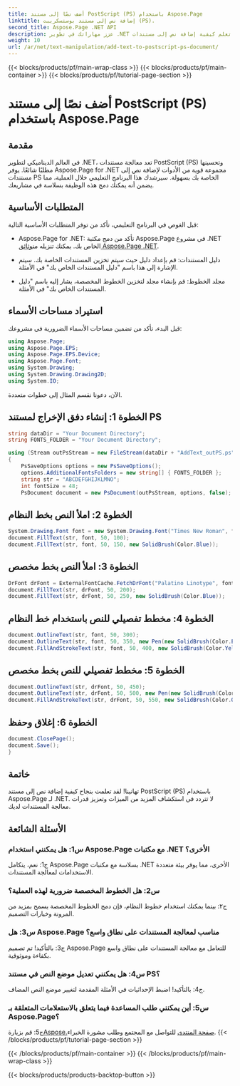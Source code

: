 ```yaml
---
title: أضف نصًا إلى مستند PostScript (PS) باستخدام Aspose.Page
linktitle: إضافة نص إلى مستند بوستسكريبت (PS).
second_title: Aspose.Page .NET API
description: عزز مهاراتك في تطوير .NET من خلال تعلم كيفية إضافة نص إلى مستندات PostScript (PS) باستخدام Aspose.Page. استكشف الأمثلة خطوة بخطوة وأطلق العنان لقوة معالجة المستندات.
weight: 10
url: /ar/net/text-manipulation/add-text-to-postscript-ps-document/
---
```


{{< blocks/products/pf/main-wrap-class >}}
{{< blocks/products/pf/main-container >}}
{{< blocks/products/pf/tutorial-page-section >}}

# أضف نصًا إلى مستند PostScript (PS) باستخدام Aspose.Page

## مقدمة

في العالم الديناميكي لتطوير .NET، تعد معالجة مستندات PostScript (PS) وتحسينها مطلبًا شائعًا. يوفر Aspose.Page for .NET مجموعة قوية من الأدوات لإضافة نص إلى مستندات PS الخاصة بك بسهولة. سيرشدك هذا البرنامج التعليمي خلال العملية، مما يضمن أنه يمكنك دمج هذه الوظيفة بسلاسة في مشاريعك.

## المتطلبات الأساسية

قبل الغوص في البرنامج التعليمي، تأكد من توفر المتطلبات الأساسية التالية:

-  Aspose.Page for .NET: تأكد من دمج مكتبة Aspose.Page في مشروع .NET الخاص بك. يمكنك تنزيله من[وثائق Aspose.Page .NET](https://reference.aspose.com/page/net/).

- دليل المستندات: قم بإعداد دليل حيث سيتم تخزين المستندات الخاصة بك. سيتم الإشارة إلى هذا باسم "دليل المستندات الخاص بك" في الأمثلة.

- مجلد الخطوط: قم بإنشاء مجلد لتخزين الخطوط المخصصة، يشار إليه باسم "دليل المستندات الخاص بك" في الأمثلة.

## استيراد مساحات الأسماء

قبل البدء، تأكد من تضمين مساحات الأسماء الضرورية في مشروعك:

```csharp
using Aspose.Page;
using Aspose.Page.EPS;
using Aspose.Page.EPS.Device;
using Aspose.Page.Font;
using System.Drawing;
using System.Drawing.Drawing2D;
using System.IO;
```

الآن، دعونا نقسم المثال إلى خطوات متعددة.

## الخطوة 1: إنشاء دفق الإخراج لمستند PS

```csharp
string dataDir = "Your Document Directory";
string FONTS_FOLDER = "Your Document Directory";

using (Stream outPsStream = new FileStream(dataDir + "AddText_outPS.ps", FileMode.Create))
{
    PsSaveOptions options = new PsSaveOptions();
    options.AdditionalFontsFolders = new string[] { FONTS_FOLDER };
    string str = "ABCDEFGHIJKLMNO";
    int fontSize = 48;
    PsDocument document = new PsDocument(outPsStream, options, false);
```

## الخطوة 2: املأ النص بخط النظام

```csharp
System.Drawing.Font font = new System.Drawing.Font("Times New Roman", fontSize, FontStyle.Bold);
document.FillText(str, font, 50, 100);
document.FillText(str, font, 50, 150, new SolidBrush(Color.Blue));
```

## الخطوة 3: املأ النص بخط مخصص

```csharp
DrFont drFont = ExternalFontCache.FetchDrFont("Palatino Linotype", fontSize, FontStyle.Regular);
document.FillText(str, drFont, 50, 200);
document.FillText(str, drFont, 50, 250, new SolidBrush(Color.Blue));
```

## الخطوة 4: مخطط تفصيلي للنص باستخدام خط النظام

```csharp
document.OutlineText(str, font, 50, 300);
document.OutlineText(str, font, 50, 350, new Pen(new SolidBrush(Color.BlueViolet), 2));
document.FillAndStrokeText(str, font, 50, 400, new SolidBrush(Color.Yellow), new Pen(new SolidBrush(Color.BlueViolet), 2));
```

## الخطوة 5: مخطط تفصيلي للنص بخط مخصص

```csharp
document.OutlineText(str, drFont, 50, 450);
document.OutlineText(str, drFont, 50, 500, new Pen(new SolidBrush(Color.BlueViolet), 2));
document.FillAndStrokeText(str, drFont, 50, 550, new SolidBrush(Color.Orange), new Pen(new SolidBrush(Color.Blue), 2));
```

## الخطوة 6: إغلاق وحفظ

```csharp
document.ClosePage();
document.Save();
}
```

## خاتمة

تهانينا! لقد تعلمت بنجاح كيفية إضافة نص إلى مستند PostScript (PS) باستخدام Aspose.Page لـ .NET. لا تتردد في استكشاف المزيد من الميزات وتعزيز قدرات معالجة المستندات لديك.

## الأسئلة الشائعة

### س1: هل يمكنني استخدام Aspose.Page مع مكتبات .NET الأخرى؟

ج1: نعم، يتكامل Aspose.Page بسلاسة مع مكتبات .NET الأخرى، مما يوفر بيئة متعددة الاستخدامات لمعالجة المستندات.

### س2: هل الخطوط المخصصة ضرورية لهذه العملية؟

ج٢: بينما يمكنك استخدام خطوط النظام، فإن دمج الخطوط المخصصة يسمح بمزيد من المرونة وخيارات التصميم.

### س3: هل Aspose.Page مناسب لمعالجة المستندات على نطاق واسع؟

ج3: بالتأكيد! تم تصميم Aspose.Page للتعامل مع معالجة المستندات على نطاق واسع بكفاءة وموثوقية.

### س4: هل يمكنني تعديل موضع النص في مستند PS؟

ج4: بالتأكيد! اضبط الإحداثيات في الأمثلة المقدمة لتغيير موضع النص المضاف.

### س5: أين يمكنني طلب المساعدة فيما يتعلق بالاستعلامات المتعلقة بـ Aspose.Page؟

 ج5: قم بزيارة[Aspose.صفحة المنتدى](https://forum.aspose.com/c/page/39) للتواصل مع المجتمع وطلب مشورة الخبراء.
{{< /blocks/products/pf/tutorial-page-section >}}

{{< /blocks/products/pf/main-container >}}
{{< /blocks/products/pf/main-wrap-class >}}

{{< blocks/products/products-backtop-button >}}
